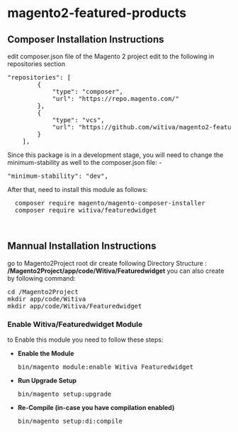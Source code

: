 # magento2-featured-products

<h2>Composer Installation Instructions</h2>
edit composer.json file of the Magento 2 project
edit to the following in repositories section 
<pre>
"repositories": [
        {
            "type": "composer",
            "url": "https://repo.magento.com/"
        },
        {
            "type": "vcs",
            "url": "https://github.com/witiva/magento2-featured-products-widget"
        }
    ],
</pre>

Since this package is in a development stage, you will need to change the minimum-stability as well to the composer.json file: -
<pre>
"minimum-stability": "dev",
</pre>

After that, need to install this module as follows:
<pre>
  composer require magento/magento-composer-installer
  composer require witiva/featuredwidget
</pre>


<br/>
<h2> Mannual Installation Instructions</h2>
go to Magento2Project root dir 
create following Directory Structure :<br/>
<strong>/Magento2Project/app/code/Witiva/Featuredwidget</strong>
you can also create by following command:
<pre>
cd /Magento2Project
mkdir app/code/Witiva
mkdir app/code/Witiva/Featuredwidget
</pre>



<h3> Enable Witiva/Featuredwidget Module</h3>
to Enable this module you need to follow these steps:

<ul>
<li>
<strong>Enable the Module</strong>
<pre>bin/magento module:enable Witiva_Featuredwidget</pre></li>
<li>
<strong>Run Upgrade Setup</strong>
<pre>bin/magento setup:upgrade</pre></li>
<li>
<strong>Re-Compile (in-case you have compilation enabled)</strong>
	<pre>bin/magento setup:di:compile</pre>
</li>
</ul>

